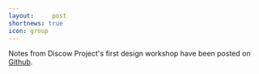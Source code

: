 ```yaml
---
layout:     post
shortnews: true
icon: group
---
```


Notes from Discow Project's first design workshop have been posted on [Github](https://github.com/cligr/discow-docs/blob/master/workshops/design-workshop-1.md).
